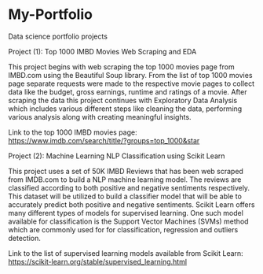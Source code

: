# My-Portfolio
Data science portfolio projects

Project (1): Top 1000 IMBD Movies Web Scraping and EDA
 
 This project begins with web scraping the top 1000 movies page from IMBD.com using the Beautiful Soup library. From the list of top 1000 movies page separate requests were made to the respective movie pages to collect data like the budget, gross earnings, runtime and ratings of a movie. After scraping the data this project continues with Exploratory Data Analysis which includes various different steps like cleaning the data, performing various analysis along with creating meaningful insights.

Link to the top 1000 IMBD movies page: https://www.imdb.com/search/title/?groups=top_1000&star

Project (2): Machine Learning NLP Classification using Scikit Learn

This project uses a set of 50K IMBD Reviews that has been web scraped from IMDB.com to build a NLP machine learning model. The reviews are classified according to both positive and negative sentiments respectively. This dataset will be utilized to build a  classifier model that will be able to accurately predict both positive and negative sentiments. Scikit Learn offers many different types of models for supervised learning. One such model available for classification is the Support Vector Machines (SVMs) method which are commonly used for for classification, regression and outliers detection.

Link to the list of supervised learning models available from Scikit Learn: https://scikit-learn.org/stable/supervised_learning.html
